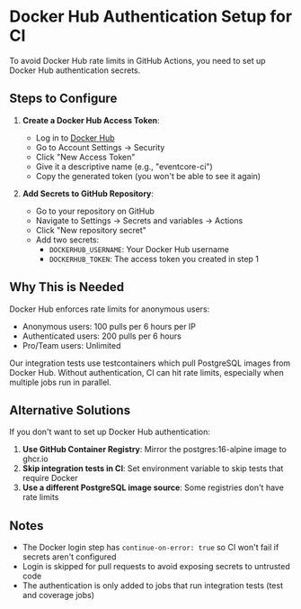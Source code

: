 # Docker Hub Authentication Setup for CI

To avoid Docker Hub rate limits in GitHub Actions, you need to set up Docker Hub authentication secrets.

## Steps to Configure

1. **Create a Docker Hub Access Token**:
   - Log in to [Docker Hub](https://hub.docker.com/)
   - Go to Account Settings → Security
   - Click "New Access Token"
   - Give it a descriptive name (e.g., "eventcore-ci")
   - Copy the generated token (you won't be able to see it again)

2. **Add Secrets to GitHub Repository**:
   - Go to your repository on GitHub
   - Navigate to Settings → Secrets and variables → Actions
   - Click "New repository secret"
   - Add two secrets:
     - `DOCKERHUB_USERNAME`: Your Docker Hub username
     - `DOCKERHUB_TOKEN`: The access token you created in step 1

## Why This is Needed

Docker Hub enforces rate limits for anonymous users:
- Anonymous users: 100 pulls per 6 hours per IP
- Authenticated users: 200 pulls per 6 hours
- Pro/Team users: Unlimited

Our integration tests use testcontainers which pull PostgreSQL images from Docker Hub. Without authentication, CI can hit rate limits, especially when multiple jobs run in parallel.

## Alternative Solutions

If you don't want to set up Docker Hub authentication:

1. **Use GitHub Container Registry**: Mirror the postgres:16-alpine image to ghcr.io
2. **Skip integration tests in CI**: Set environment variable to skip tests that require Docker
3. **Use a different PostgreSQL image source**: Some registries don't have rate limits

## Notes

- The Docker login step has `continue-on-error: true` so CI won't fail if secrets aren't configured
- Login is skipped for pull requests to avoid exposing secrets to untrusted code
- The authentication is only added to jobs that run integration tests (test and coverage jobs)